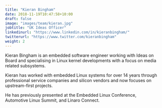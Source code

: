 ```yaml
---
title: "Kieran Bingham"
date: 2018-11-19T10:47:58+10:00
draft: false
image: "images/team/kieran.jpg"
jobtitle: "UK Ideas Officer"
linkedinurl: "https://www.linkedin.com/in/kieranbingham/"
twitterurl: "https://www.twitter.com/kieranbingham"
weight: 2
---
```


Kieran Bingham is an embedded software engineer working with Ideas on Board and specialising in Linux kernel developments with a focus on media related subsystems.

Kieran has worked with embedded Linux systems for over 14 years through professional service companies and silicon vendors and now focuses on upstream-first projects.

He has previously presented at the Embedded Linux Conference, Automotive Linux Summit, and Linaro Connect. 
